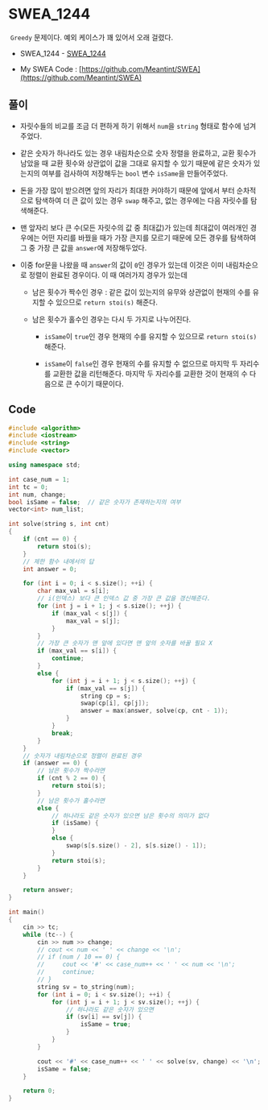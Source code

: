 # SWEA_1244

&nbsp;`Greedy` 문제이다. 예외 케이스가 꽤 있어서 오래 걸렸다.

- SWEA_1244 - [SWEA_1244](https://swexpertacademy.com/main/code/problem/problemList.do?problemTitle=1244&orderBy=FIRST_REG_DATETIME&selectCodeLang=ALL&select-1=&pageSize=10&pageIndex=1)

- My SWEA Code : [https://github.com/Meantint/SWEA](https://github.com/Meantint/SWEA)

## 풀이

- 자릿수들의 비교를 조금 더 편하게 하기 위해서 `num`을 `string` 형태로 함수에 넘겨주었다.

- 같은 숫자가 하나라도 있는 경우 내림차순으로 숫자 정렬을 완료하고, 교환 횟수가 남았을 때 교환 횟수와 상관없이 값을 그대로 유지할 수 있기 때문에 같은 숫자가 있는지의 여부를 검사하여 저장해두는 `bool` 변수 `isSame`을 만들어주었다.

- 돈을 가장 많이 받으려면 앞의 자리가 최대한 커야하기 때문에 앞에서 부터 순차적으로 탐색하여 더 큰 값이 있는 경우 `swap` 해주고, 없는 경우에는 다음 자릿수를 탐색해준다.

- 맨 앞자리 보다 큰 수(모든 자릿수의 값 중 최대값)가 있는데 최대값이 여러개인 경우에는 어떤 자리를 바꿨을 때가 가장 큰지를 모르기 때문에 모든 경우를 탐색하여 그 중 가장 큰 값을 `answer`에 저장해두었다.

- 이중 for문을 나왔을 때 `answer`의 값이 `0`인 경우가 있는데 이것은 이미 내림차순으로 정렬이 완료된 경우이다. 이 때 여러가지 경우가 있는데

  - 남은 횟수가 짝수인 경우 : 같은 값이 있는지의 유무와 상관없이 현재의 수를 유지할 수 있으므로 `return stoi(s)` 해준다.

  - 남은 횟수가 홀수인 경우는 다시 두 가지로 나누어진다.

    - `isSame`이 `true`인 경우 현재의 수를 유지할 수 있으므로 `return stoi(s)` 해준다.

    - `isSame`이 `false`인 경우 현재의 수를 유지할 수 없으므로 마지막 두 자리수를 교환한 값을 리턴해준다. 마지막 두 자리수를 교환한 것이 현재의 수 다음으로 큰 수이기 때문이다.

## Code

```cpp
#include <algorithm>
#include <iostream>
#include <string>
#include <vector>

using namespace std;

int case_num = 1;
int tc = 0;
int num, change;
bool isSame = false;  // 같은 숫자가 존재하는지의 여부
vector<int> num_list;

int solve(string s, int cnt)
{
    if (cnt == 0) {
        return stoi(s);
    }
    // 제한 함수 내에서의 답
    int answer = 0;

    for (int i = 0; i < s.size(); ++i) {
        char max_val = s[i];
        // i(인덱스) 보다 큰 인덱스 값 중 가장 큰 값을 갱신해준다.
        for (int j = i + 1; j < s.size(); ++j) {
            if (max_val < s[j]) {
                max_val = s[j];
            }
        }
        // 가장 큰 숫자가 맨 앞에 있다면 맨 앞의 숫자를 바꿀 필요 X
        if (max_val == s[i]) {
            continue;
        }
        else {
            for (int j = i + 1; j < s.size(); ++j) {
                if (max_val == s[j]) {
                    string cp = s;
                    swap(cp[i], cp[j]);
                    answer = max(answer, solve(cp, cnt - 1));
                }
            }
            break;
        }
    }
    // 숫자가 내림차순으로 정렬이 완료된 경우
    if (answer == 0) {
        // 남은 횟수가 짝수라면
        if (cnt % 2 == 0) {
            return stoi(s);
        }
        // 남은 횟수가 홀수라면
        else {
            // 하나라도 같은 숫자가 있으면 남은 횟수의 의미가 없다
            if (isSame) {
            }
            else {
                swap(s[s.size() - 2], s[s.size() - 1]);
            }
            return stoi(s);
        }
    }

    return answer;
}

int main()
{
    cin >> tc;
    while (tc--) {
        cin >> num >> change;
        // cout << num << ' ' << change << '\n';
        // if (num / 10 == 0) {
        //     cout << '#' << case_num++ << ' ' << num << '\n';
        //     continue;
        // }
        string sv = to_string(num);
        for (int i = 0; i < sv.size(); ++i) {
            for (int j = i + 1; j < sv.size(); ++j) {
                // 하나라도 같은 숫자가 있으면
                if (sv[i] == sv[j]) {
                    isSame = true;
                }
            }
        }

        cout << '#' << case_num++ << ' ' << solve(sv, change) << '\n';
        isSame = false;
    }

    return 0;
}
```
